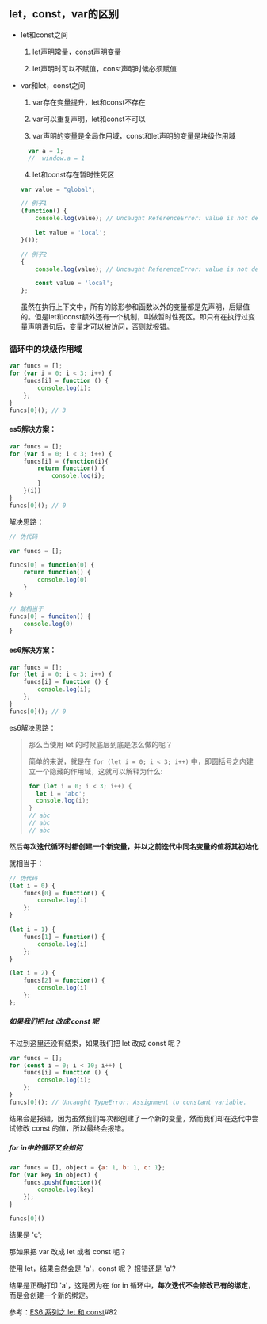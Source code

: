

## let，const，var的区别

- let和const之间

  1. let声明常量，const声明变量

  2. let声明时可以不赋值，const声明时候必须赋值

- var和let，const之间

  1. var存在变量提升，let和const不存在

  2. var可以重复声明，let和const不可以

  3. var声明的变量是全局作用域，const和let声明的变量是块级作用域

  ```js
    var a = 1;
    //  window.a = 1
  ```

  4. let和const存在暂时性死区

     

  ```js
  var value = "global";
  
  // 例子1
  (function() {
      console.log(value); // Uncaught ReferenceError: value is not defined
  
      let value = 'local';
  }());
  
  // 例子2
  {
      console.log(value); // Uncaught ReferenceError: value is not defined
  
      const value = 'local';
  };
  ```

  虽然在执行上下文中，所有的除形参和函数以外的变量都是先声明，后赋值的。但是let和const额外还有一个机制，叫做暂时性死区。即只有在执行过变量声明语句后，变量才可以被访问，否则就报错。

  

  

### 循环中的块级作用域

```js
var funcs = [];
for (var i = 0; i < 3; i++) {
    funcs[i] = function () {
        console.log(i);
    };
}
funcs[0](); // 3
```

#### es5解决方案：

```js
var funcs = [];
for (var i = 0; i < 3; i++) {
    funcs[i] = (function(i){
        return function() {
            console.log(i);
        }
    }(i))
}
funcs[0](); // 0
```

解决思路：

```js
// 伪代码

var funcs = [];

funcs[0] = function(0) {
    return function() {
        console.log(0)
    }
}

// 就相当于
funcs[0] = funciton() {
    console.log(0)
}

```

#### es6解决方案：

```js
var funcs = [];
for (let i = 0; i < 3; i++) {
    funcs[i] = function () {
        console.log(i);
    };
}
funcs[0](); // 0
```

es6解决思路：

> 那么当使用 let 的时候底层到底是怎么做的呢？
>
> 简单的来说，就是在 `for (let i = 0; i < 3; i++)` 中，即圆括号之内建立一个隐藏的作用域，这就可以解释为什么:
>
> ```js
> for (let i = 0; i < 3; i++) {
>   let i = 'abc';
>   console.log(i);
> }
> // abc
> // abc
> // abc
> ```

然后**每次迭代循环时都创建一个新变量，并以之前迭代中同名变量的值将其初始化**

就相当于：

```js
// 伪代码
(let i = 0) {
    funcs[0] = function() {
        console.log(i)
    };
}

(let i = 1) {
    funcs[1] = function() {
        console.log(i)
    };
}

(let i = 2) {
    funcs[2] = function() {
        console.log(i)
    };
};
```

##### 如果我们把 let 改成 const 呢

不过到这里还没有结束，如果我们把 let 改成 const 呢？

```js
var funcs = [];
for (const i = 0; i < 10; i++) {
    funcs[i] = function () {
        console.log(i);
    };
}
funcs[0](); // Uncaught TypeError: Assignment to constant variable.
```

结果会是报错，因为虽然我们每次都创建了一个新的变量，然而我们却在迭代中尝试修改 const 的值，所以最终会报错。

##### for in中的循环又会如何

```js
var funcs = [], object = {a: 1, b: 1, c: 1};
for (var key in object) {
    funcs.push(function(){
        console.log(key)
    });
}

funcs[0]()
```

结果是 'c';

那如果把 var 改成 let 或者 const 呢？

使用 let，结果自然会是 'a'，const 呢？ 报错还是 'a'?

结果是正确打印 'a'，这是因为在 for in 循环中，**每次迭代不会修改已有的绑定**，而是会创建一个新的绑定。

参考：[ES6 系列之 let 和 const](https://github.com/mqyqingfeng/Blog/issues/82#)#82

